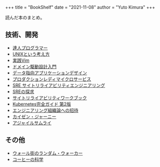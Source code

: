 +++
title = "BookShelf"
date = "2021-11-08"
author = "Yuto Kimura"
+++

読んだ本のまとめ。


## 技術、開発

* [達人プログラマー](https://www.amazon.co.jp/dp/B08T9BXSVD)
* [UNIXという考え方](https://www.amazon.co.jp/gp/product/4274064069)
* [実践Vim](https://www.amazon.co.jp/dp/B00HWLJI3U)
* [ドメイン駆動設計入門](https://www.amazon.co.jp/dp/B082WXZVPC)
* [データ指向アプリケーションデザイン](https://www.amazon.co.jp/gp/product/4873118700)
* [プロダクションレディマイクロサービス](https://www.amazon.co.jp/gp/product/4873118158)
* [SRE サイトリライアビリティエンジニアリング](https://www.amazon.co.jp/dp/4873117917)
* [SREの探求](https://www.amazon.co.jp/dp/4873119618)
* [サイトリライアビリティワークブック](https://www.amazon.co.jp/dp/4873119138)
* [Kubernetes完全ガイド 第2版](https://www.amazon.co.jp/dp/B08FZX8PYW)
* [エンジニアリング組織論への招待](https://www.amazon.co.jp/dp/B079TLW41L)
* [カイゼン・ジャーニー](https://www.amazon.co.jp/dp/B078HZKLMB)
* [アジャイルサムライ](https://www.amazon.co.jp/dp/B00J1XKB6K)

## その他

* [ウォール街のランダム・ウォーカー](https://www.amazon.co.jp/dp/B07VR1CCHV)
* [コーヒーの科学](https://www.amazon.co.jp/dp/B01C3P4G8G)
